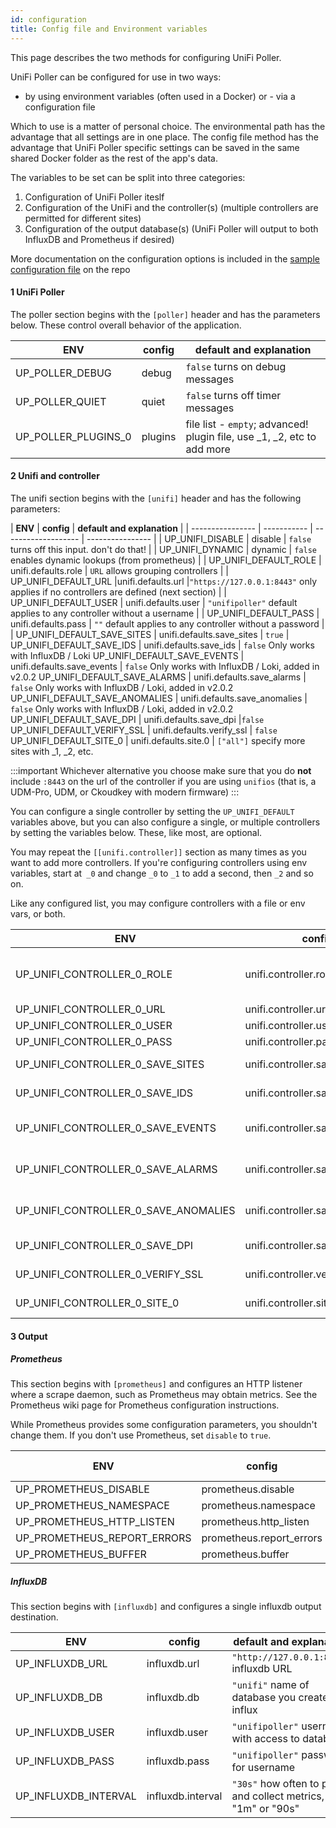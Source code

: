 ```yaml
---
id: configuration
title: Config file and Environment variables
---
```


This page describes the two methods for configuring UniFi Poller.

UniFi Poller can be configured for use in two ways:
   - by using environment variables (often used in a Docker) or
    - via a configuration file

Which to use is a matter of personal choice. The environmental path has the advantage that all settings are in one place. The config file method has the advantage that UniFi Poller specific settings can be saved in the same shared Docker folder as the rest of the app's data.

The variables to be set can be split into three categories:
1. Configuration of UniFi Poller iteslf
2. Configuration of the UniFi and the controller(s) (multiple controllers are permitted for different sites)
3. Configuration of the output database(s) (UniFi Poller will output to both InfluxDB and Prometheus if desired)

More documentation on the configuration options is included in the [sample configuration file](https://github.com/unifi-poller/unifi-poller/blob/master/examples/up.conf.example) on the repo

#### 1 UniFi Poller

The poller section begins with the `[poller]` header and has the parameters below. These control overall behavior of the application.

| **ENV**          |  **config** 	|  **default and explanation**  |
| ---------------- | -----------  | ---------------- |
| UP_POLLER_DEBUG  | debug 	      |  `false`  turns on debug messages |
| UP_POLLER_QUIET  |	quiet |	`false`	turns off timer messages|
| UP_POLLER_PLUGINS_0 |	plugins |	file list - `empty`;	advanced! plugin file, use _1, _2, etc to add more|


#### 2 Unifi and controller

The unifi section begins with the `[unifi]` header and has the following parameters:

| **ENV**          |  **config** 	|  **default and explanation**  |
| ---------------- | -----------  | ------------------- | ---------------- |
| UP_UNIFI_DISABLE |	disable |	`false`  turns off this input. don't do that! |
| UP_UNIFI_DYNAMIC |	dynamic |	`false`  enables dynamic lookups (from prometheus) |
| UP_UNIFI_DEFAULT_ROLE |	unifi.defaults.role |	`URL` allows grouping controllers |
| UP_UNIFI_DEFAULT_URL 	|unifi.defaults.url 	|`"https://127.0.0.1:8443"` only applies if no controllers are defined (next section) |
| UP_UNIFI_DEFAULT_USER |	unifi.defaults.user |	`"unifipoller"` default applies to any controller without a username |
| UP_UNIFI_DEFAULT_PASS |	unifi.defaults.pass |	``""`` default applies to any controller without a password |
| UP_UNIFI_DEFAULT_SAVE_SITES |	unifi.defaults.save_sites |	`true`  |
UP_UNIFI_DEFAULT_SAVE_IDS |	unifi.defaults.save_ids |	`false` Only works with InfluxDB / Loki
UP_UNIFI_DEFAULT_SAVE_EVENTS |	unifi.defaults.save_events |	`false` Only works with InfluxDB / Loki, added in v2.0.2
UP_UNIFI_DEFAULT_SAVE_ALARMS |	unifi.defaults.save_alarms |	`false` Only works with InfluxDB / Loki, added in v2.0.2
UP_UNIFI_DEFAULT_SAVE_ANOMALIES |	unifi.defaults.save_anomalies |	`false` Only works with InfluxDB / Loki, added in v2.0.2
UP_UNIFI_DEFAULT_SAVE_DPI |	unifi.defaults.save_dpi 	|`false`
UP_UNIFI_DEFAULT_VERIFY_SSL |	unifi.defaults.verify_ssl |	`false`
UP_UNIFI_DEFAULT_SITE_0 |	unifi.defaults.site.0 |	``["all"]`` specify more sites with _1, _2, etc.

:::important
Whichever alternative you choose make sure that you do **not** include `:8443` on the url of the controller if you are using `unifios` (that is, a UDM-Pro, UDM, or Ckoudkey with modern firmware)
:::

You can configure a single controller by setting the `UP_UNIFI_DEFAULT` variables above, but you can also configure a single, or multiple controllers by setting the variables below. These, like most, are optional.

You may repeat the ``[[unifi.controller]]`` section as many times as you want to add more controllers. If you're configuring controllers using env variables, start at` _0` and change `_0` to `_1` to add a second, then `_2` and so on.

Like any configured list, you may configure controllers with a file or env vars, or both.

| **ENV**          |  **config** 	|  **default and explanation**  |
| ---------------- | -----------  | -------------------------------- |
|UP_UNIFI_CONTROLLER_0_ROLE |	unifi.controller.role |	`URL` allows grouping controllers, default applies to any controller without a role
|UP_UNIFI_CONTROLLER_0_URL |	unifi.controller.url |	``"https://127.0.0.1:8443"``
|UP_UNIFI_CONTROLLER_0_USER |	unifi.controller.user |	``"unifipoller"``
|UP_UNIFI_CONTROLLER_0_PASS |	unifi.controller.pass |	``""``
|UP_UNIFI_CONTROLLER_0_SAVE_SITES |	unifi.controller.save_sites |	`true` Powers Network Sites dashboard
|UP_UNIFI_CONTROLLER_0_SAVE_IDS |	unifi.controller.save_ids |	`false` Only works with InfluxDB / Loki
|UP_UNIFI_CONTROLLER_0_SAVE_EVENTS |	unifi.controller.save_events |	`false` Only works with InfluxDB / Loki, added in v2.0.2
|UP_UNIFI_CONTROLLER_0_SAVE_ALARMS |	unifi.controller.save_alarms 	|`false` Only works with InfluxDB / Loki, added in v2.0.2
|UP_UNIFI_CONTROLLER_0_SAVE_ANOMALIES |	unifi.controller.save_anomalies 	|`false` Only works with InfluxDB / Loki, added in v2.0.2
|UP_UNIFI_CONTROLLER_0_SAVE_DPI |	unifi.controller.save_dpi |	`false` Powers DPI dashboard
|UP_UNIFI_CONTROLLER_0_VERIFY_SSL |	unifi.controller.verify_ssl |	`false` Verify controller SSL certificate
|UP_UNIFI_CONTROLLER_0_SITE_0 |	unifi.controller.site.0 	|``["all"]`` specify more sites with _1, _2, etc

#### 3 Output

##### Prometheus

This section begins with ``[prometheus]`` and configures an HTTP listener where a scrape daemon, such as Prometheus may obtain metrics. See the Prometheus wiki page for Prometheus configuration instructions.

While Prometheus provides some configuration parameters, you shouldn't change them. If you don't use Prometheus, set `disable` to `true`.

| **ENV**          |  **config** 	|  **default and explanation**  |
| ---------------- | -----------  | -------------------------------- |
|UP_PROMETHEUS_DISABLE |	prometheus.disable 	|`false`
|UP_PROMETHEUS_NAMESPACE |	prometheus.namespace |	`unifipoller`
|UP_PROMETHEUS_HTTP_LISTEN 	|prometheus.http_listen 	|`0.0.0.0:9130`
|UP_PROMETHEUS_REPORT_ERRORS |	prometheus.report_errors |	`false`
|UP_PROMETHEUS_BUFFER |	prometheus.buffer 	|`50`

##### InfluxDB

This section begins with ``[influxdb]`` and configures a single influxdb output destination.

| **ENV**          |  **config** 	|  **default and explanation**  |
| ---------------- | -----------  | --------------------------------- |
|UP_INFLUXDB_URL |	influxdb.url |	``"http://127.0.0.1:8086"`` 	influxdb URL
|UP_INFLUXDB_DB 	|influxdb.db |	``"unifi"`` 	name of database you created in influx
|UP_INFLUXDB_USER |	influxdb.user 	|``"unifipoller"`` 	username with access to database
|UP_INFLUXDB_PASS |	influxdb.pass |	``"unifipoller"`` 	password for username
|UP_INFLUXDB_INTERVAL |	influxdb.interval 	|``"30s"`` 	how often to poll and collect metrics, ie "1m" or "90s"
